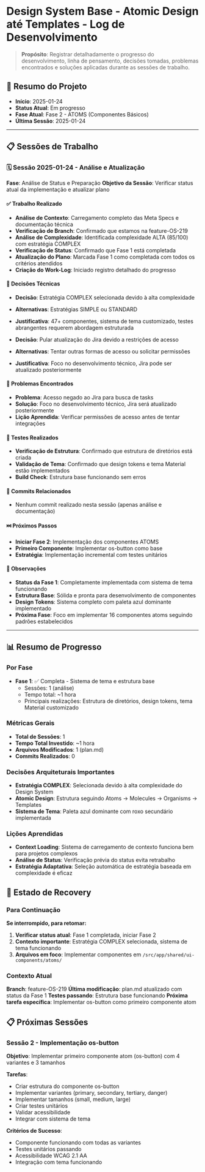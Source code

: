 # Design System Base - Atomic Design até Templates - Log de Desenvolvimento

> **Propósito**: Registrar detalhadamente o progresso do desenvolvimento, linha de pensamento, decisões tomadas, problemas encontrados e soluções aplicadas durante as sessões de trabalho.

## 📅 Resumo do Projeto

- **Início**: 2025-01-24
- **Status Atual**: Em progresso
- **Fase Atual**: Fase 2 - ATOMS (Componentes Básicos)
- **Última Sessão**: 2025-01-24

---

## 📋 Sessões de Trabalho

### 🗓️ Sessão 2025-01-24 - Análise e Atualização

**Fase**: Análise de Status e Preparação
**Objetivo da Sessão**: Verificar status atual da implementação e atualizar plano

#### ✅ Trabalho Realizado

- **Análise de Contexto**: Carregamento completo das Meta Specs e documentação técnica
- **Verificação de Branch**: Confirmado que estamos na feature-OS-219
- **Análise de Complexidade**: Identificada complexidade ALTA (85/100) com estratégia COMPLEX
- **Verificação de Status**: Confirmado que Fase 1 está completada
- **Atualização do Plano**: Marcada Fase 1 como completada com todos os critérios atendidos
- **Criação do Work-Log**: Iniciado registro detalhado do progresso

#### 🤔 Decisões Técnicas

- **Decisão**: Estratégia COMPLEX selecionada devido à alta complexidade
- **Alternativas**: Estratégias SIMPLE ou STANDARD
- **Justificativa**: 47+ componentes, sistema de tema customizado, testes abrangentes requerem abordagem estruturada

- **Decisão**: Pular atualização do Jira devido a restrições de acesso
- **Alternativas**: Tentar outras formas de acesso ou solicitar permissões
- **Justificativa**: Foco no desenvolvimento técnico, Jira pode ser atualizado posteriormente

#### 🚧 Problemas Encontrados

- **Problema**: Acesso negado ao Jira para busca de tasks
- **Solução**: Foco no desenvolvimento técnico, Jira será atualizado posteriormente
- **Lição Aprendida**: Verificar permissões de acesso antes de tentar integrações

#### 🧪 Testes Realizados

- **Verificação de Estrutura**: Confirmado que estrutura de diretórios está criada
- **Validação de Tema**: Confirmado que design tokens e tema Material estão implementados
- **Build Check**: Estrutura base funcionando sem erros

#### 📝 Commits Relacionados

- Nenhum commit realizado nesta sessão (apenas análise e documentação)

#### ⏭️ Próximos Passos

- **Iniciar Fase 2**: Implementação dos componentes ATOMS
- **Primeiro Componente**: Implementar os-button como base
- **Estratégia**: Implementação incremental com testes unitários

#### 💭 Observações

- **Status da Fase 1**: Completamente implementada com sistema de tema funcionando
- **Estrutura Base**: Sólida e pronta para desenvolvimento de componentes
- **Design Tokens**: Sistema completo com paleta azul dominante implementado
- **Próxima Fase**: Foco em implementar 16 componentes atoms seguindo padrões estabelecidos

---

## 📊 Resumo de Progresso

### Por Fase

- **Fase 1**: ✅ Completa - Sistema de tema e estrutura base
  - Sessões: 1 (análise)
  - Tempo total: ~1 hora
  - Principais realizações: Estrutura de diretórios, design tokens, tema Material customizado

### Métricas Gerais

- **Total de Sessões**: 1
- **Tempo Total Investido**: ~1 hora
- **Arquivos Modificados**: 1 (plan.md)
- **Commits Realizados**: 0

### Decisões Arquiteturais Importantes

- **Estratégia COMPLEX**: Selecionada devido à alta complexidade do Design System
- **Atomic Design**: Estrutura seguindo Atoms → Molecules → Organisms → Templates
- **Sistema de Tema**: Paleta azul dominante com roxo secundário implementada

### Lições Aprendidas

- **Context Loading**: Sistema de carregamento de contexto funciona bem para projetos complexos
- **Análise de Status**: Verificação prévia do status evita retrabalho
- **Estratégia Adaptativa**: Seleção automática de estratégia baseada em complexidade é eficaz

## 🔄 Estado de Recovery

### Para Continuação

**Se interrompido, para retomar:**

1. **Verificar status atual**: Fase 1 completada, iniciar Fase 2
2. **Contexto importante**: Estratégia COMPLEX selecionada, sistema de tema funcionando
3. **Arquivos em foco**: Implementar componentes em `/src/app/shared/ui-components/atoms/`

### Contexto Atual

**Branch**: feature-OS-219
**Última modificação**: plan.md atualizado com status da Fase 1
**Testes passando**: Estrutura base funcionando
**Próxima tarefa específica**: Implementar os-button como primeiro componente atom

## 📋 Próximas Sessões

### Sessão 2 - Implementação os-button

**Objetivo**: Implementar primeiro componente atom (os-button) com 4 variantes e 3 tamanhos

**Tarefas**:

- Criar estrutura do componente os-button
- Implementar variantes (primary, secondary, tertiary, danger)
- Implementar tamanhos (small, medium, large)
- Criar testes unitários
- Validar acessibilidade
- Integrar com sistema de tema

**Critérios de Sucesso**:

- Componente funcionando com todas as variantes
- Testes unitários passando
- Acessibilidade WCAG 2.1 AA
- Integração com tema funcionando
